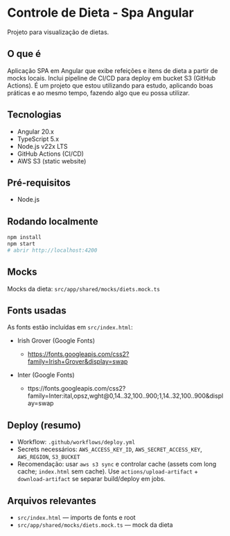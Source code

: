 # Controle de Dieta - Spa Angular

Projeto para visualização de dietas.

## O que é
Aplicação SPA em Angular que exibe refeições e itens de dieta a partir de mocks locais. Inclui pipeline de CI/CD para deploy em bucket S3 (GitHub Actions).
É um projeto que estou utilizando para estudo, aplicando boas práticas e ao mesmo tempo, fazendo algo que eu possa utilizar.

## Tecnologias
- Angular 20.x
- TypeScript 5.x
- Node.js v22x LTS
- GitHub Actions (CI/CD)
- AWS S3 (static website)

## Pré-requisitos
- Node.js

## Rodando localmente
```bash
npm install
npm start
# abrir http://localhost:4200
```

## Mocks
Mocks da dieta: `src/app/shared/mocks/diets.mock.ts` 

## Fonts usadas
As fonts estão incluídas em `src/index.html`:

- Irish Grover (Google Fonts)
  - https://fonts.googleapis.com/css2?family=Irish+Grover&display=swap

- Inter (Google Fonts)
  - ttps://fonts.googleapis.com/css2?family=Inter:ital,opsz,wght@0,14..32,100..900;1,14..32,100..900&display=swap

## Deploy (resumo)
- Workflow: `.github/workflows/deploy.yml`
- Secrets necessários: `AWS_ACCESS_KEY_ID`, `AWS_SECRET_ACCESS_KEY`, `AWS_REGION`, `S3_BUCKET`
- Recomendação: usar `aws s3 sync` e controlar cache (assets com long cache; `index.html` sem cache). Use `actions/upload-artifact` + `download-artifact` se separar build/deploy em jobs.

## Arquivos relevantes
- `src/index.html` — imports de fonts e root
- `src/app/shared/mocks/diets.mock.ts` — mock da dieta